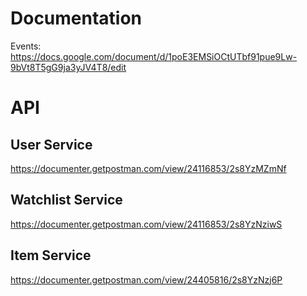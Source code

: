 # Documentation
Events: 
https://docs.google.com/document/d/1poE3EMSiOCtUTbf91pue9Lw-9bVt8T5gG9ja3yJV4T8/edit

# API
## User Service
https://documenter.getpostman.com/view/24116853/2s8YzMZmNf
## Watchlist Service
https://documenter.getpostman.com/view/24116853/2s8YzNziwS
## Item Service
https://documenter.getpostman.com/view/24405816/2s8YzNzj6P
